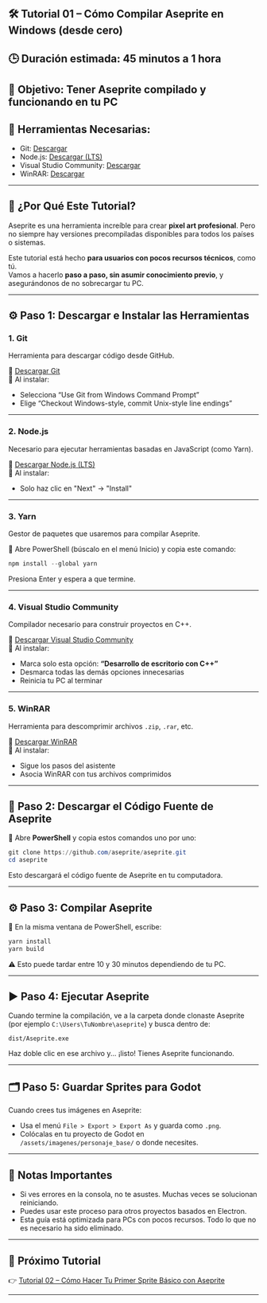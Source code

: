 
## 🛠️ Tutorial 01 – Cómo Compilar Aseprite en Windows (desde cero)

## 🕒 Duración estimada: 45 minutos a 1 hora  
## 📌 Objetivo: Tener Aseprite compilado y funcionando en tu PC  
## 🧰 Herramientas Necesarias:
- Git: [Descargar](https://git-scm.com/downloads)
- Node.js: [Descargar (LTS)](https://nodejs.org/)
- Visual Studio Community: [Descargar](https://visualstudio.microsoft.com/vs/community/)
- WinRAR: [Descargar](https://www.win-rar.com/index.html)

---

## 🎯 ¿Por Qué Este Tutorial?

Aseprite es una herramienta increíble para crear **pixel art profesional**. Pero no siempre hay versiones precompiladas disponibles para todos los países o sistemas.

Este tutorial está hecho **para usuarios con pocos recursos técnicos**, como tú.  
Vamos a hacerlo **paso a paso, sin asumir conocimiento previo**, y asegurándonos de no sobrecargar tu PC.

---

## ⚙️ Paso 1: Descargar e Instalar las Herramientas

### 1. **Git**
Herramienta para descargar código desde GitHub.

🔗 [Descargar Git](https://git-scm.com/downloads)  
📌 Al instalar:
- Selecciona “Use Git from Windows Command Prompt”
- Elige “Checkout Windows-style, commit Unix-style line endings”

---

### 2. **Node.js**
Necesario para ejecutar herramientas basadas en JavaScript (como Yarn).

🔗 [Descargar Node.js (LTS)](https://nodejs.org/)  
📌 Al instalar:
- Solo haz clic en "Next" → "Install"

---

### 3. **Yarn**
Gestor de paquetes que usaremos para compilar Aseprite.

🔹 Abre PowerShell (búscalo en el menú Inicio) y copia este comando:

```powershell
npm install --global yarn
```

Presiona Enter y espera a que termine.

---

### 4. **Visual Studio Community**
Compilador necesario para construir proyectos en C++.

🔗 [Descargar Visual Studio Community](https://visualstudio.microsoft.com/vs/community/)  
📌 Al instalar:
- Marca solo esta opción: **“Desarrollo de escritorio con C++”**
- Desmarca todas las demás opciones innecesarias
- Reinicia tu PC al terminar

---

### 5. **WinRAR**
Herramienta para descomprimir archivos `.zip`, `.rar`, etc.

🔗 [Descargar WinRAR](https://www.win-rar.com/index.html)  
📌 Al instalar:
- Sigue los pasos del asistente
- Asocia WinRAR con tus archivos comprimidos

---

## 🧱 Paso 2: Descargar el Código Fuente de Aseprite

🔹 Abre **PowerShell** y copia estos comandos uno por uno:

```powershell
git clone https://github.com/aseprite/aseprite.git
cd aseprite
```

Esto descargará el código fuente de Aseprite en tu computadora.

---

## ⚙️ Paso 3: Compilar Aseprite

🔹 En la misma ventana de PowerShell, escribe:

```powershell
yarn install
yarn build
```

⚠️ Esto puede tardar entre 10 y 30 minutos dependiendo de tu PC.

---

## ▶️ Paso 4: Ejecutar Aseprite

Cuando termine la compilación, ve a la carpeta donde clonaste Aseprite (por ejemplo `C:\Users\TuNombre\aseprite`) y busca dentro de:

```
dist/Aseprite.exe
```

Haz doble clic en ese archivo y... ¡listo! Tienes Aseprite funcionando.

---

## 🗂️ Paso 5: Guardar Sprites para Godot

Cuando crees tus imágenes en Aseprite:
- Usa el menú `File > Export > Export As` y guarda como `.png`.
- Colócalas en tu proyecto de Godot en `/assets/imagenes/personaje_base/` o donde necesites.

---

## 📝 Notas Importantes

- Si ves errores en la consola, no te asustes. Muchas veces se solucionan reiniciando.
- Puedes usar este proceso para otros proyectos basados en Electron.
- Esta guía está optimizada para PCs con pocos recursos. Todo lo que no es necesario ha sido eliminado.

---

## 🚀 Próximo Tutorial

👉 [Tutorial 02 – Cómo Hacer Tu Primer Sprite Básico con Aseprite](../tutoriales/sprites/02_primer_sprite_basico.md)

---
